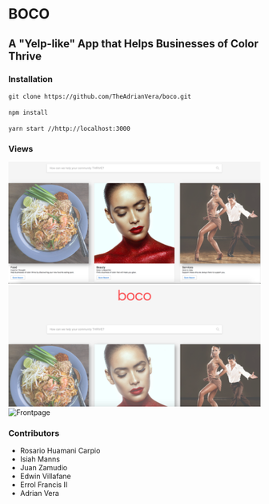 # BOCO

## A "Yelp-like" App that Helps Businesses of Color Thrive

### Installation
```
git clone https://github.com/TheAdrianVera/boco.git

npm install

yarn start //http://localhost:3000
```
### Views

![Frontpage](./boco-app/src/static/images/screen1.png)
![Frontpage](./boco-app/src/static/images/screen2.png)
![Frontpage](./boco-app/src/static/images/web-gif.gif)

### Contributors
- Rosario Huamani Carpio
- Isiah Manns
- Juan Zamudio
- Edwin Villafane
- Errol Francis II
- Adrian Vera
